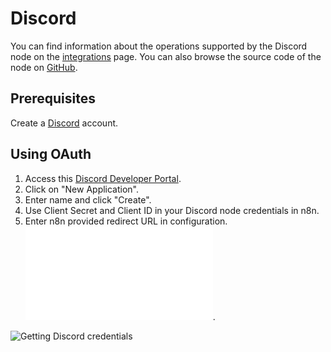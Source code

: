 # Discord
You can find information about the operations supported by the Discord node on the [integrations](https://n8n.io/integrations/n8n-nodes-base.discord) page. You can also browse the source code of the node on [GitHub](https://github.com/n8n-io/n8n/tree/master/packages/nodes-base/nodes/Discord).


## Prerequisites

Create a [Discord](https://www.discord.com/) account.

## Using OAuth

1. Access this [Discord Developer Portal](https://discord.com/developers/applications).
2. Click on "New Application".
3. Enter name and click "Create".
4. Use Client Secret and Client ID in your Discord node credentials in n8n.
5. Enter n8n provided redirect URL in configuration. ![Redirect URL Explanation here](../README.md).


![Getting Discord credentials](./using-oauth.gif)
